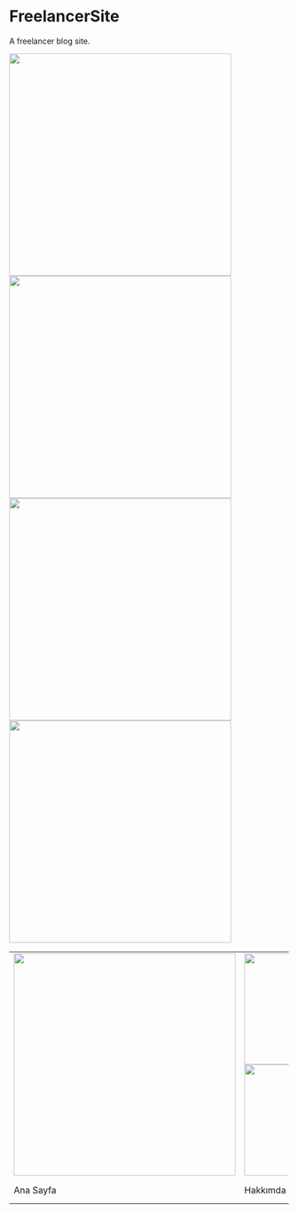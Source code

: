 # FreelancerSite
A freelancer blog  site.


<img src="https://i.hizliresim.com/3ix35qb.jpg" width="400" />
<img src="https://i.hizliresim.com/tnk8g4f.jpg" width="400" />
<img src="https://i.hizliresim.com/2jmpz6b.jpg" width="400" />
<img src="https://i.hizliresim.com/sbr4isz.jpg" width="400" />
<table>
  <tr>
    <td><img src="https://i.hizliresim.com/3ix35qb.jpg" width="400" /></td>
    <td><img src="https://i.hizliresim.com/tnk8g4f.jpg" width="200" />
 <img src="https://i.hizliresim.com/2jmpz6b.jpg" width="200" /></td>
    <td><img src="https://i.hizliresim.com/sbr4isz.jpg" width="400" /></td>
  </tr>
  <tr>
    <td>Ana Sayfa</td>
    <td>Hakkımda Sayfası</td>
    <td>Projelerim Sayfası</td>
    <td>İletişim Sayfası</td>
  </tr>
</table>
